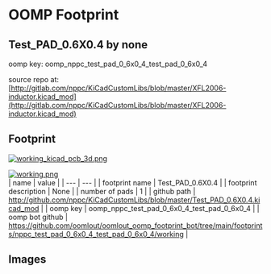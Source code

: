 # OOMP Footprint  
## Test_PAD_0.6X0.4  by none  
  
oomp key: oomp_nppc_test_pad_0_6x0_4_test_pad_0_6x0_4  
  
source repo at: [http://gitlab.com/nppc/KiCadCustomLibs/blob/master/XFL2006-inductor.kicad_mod](http://gitlab.com/nppc/KiCadCustomLibs/blob/master/XFL2006-inductor.kicad_mod)  
## Footprint  
  
[![working_kicad_pcb_3d.png](working_kicad_pcb_3d_600.png)](working_kicad_pcb_3d.png)  
  
[![working.png](working_600.png)](working.png)  
| name | value | 
| --- | --- | 
| footprint name | Test_PAD_0.6X0.4 | 
| footprint description | None | 
| number of pads | 1 | 
| github path | http://github.com/nppc/KiCadCustomLibs/blob/master/Test_PAD_0.6X0.4.kicad_mod | 
| oomp key | oomp_nppc_test_pad_0_6x0_4_test_pad_0_6x0_4 | 
| oomp bot github | https://github.com/oomlout/oomlout_oomp_footprint_bot/tree/main/footprints/nppc_test_pad_0_6x0_4_test_pad_0_6x0_4/working | 
## Images  
